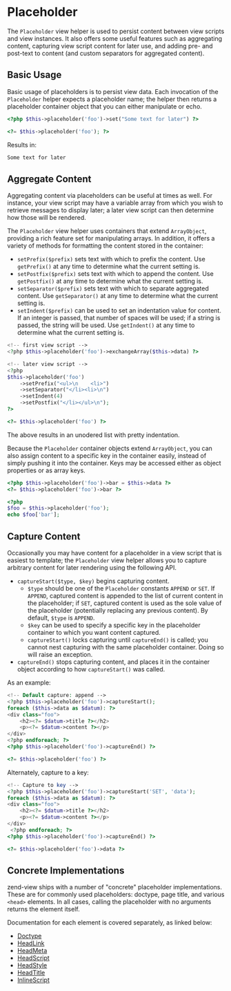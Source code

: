 # Placeholder

The `Placeholder` view helper is used to persist content between view scripts
and view instances. It also offers some useful features such as aggregating
content, capturing view script content for later use, and adding pre- and
post-text to content (and custom separators for aggregated content).

## Basic Usage

Basic usage of placeholders is to persist view data. Each invocation of the
`Placeholder` helper expects a placeholder name; the helper then returns a
placeholder container object that you can either manipulate or echo.

```php
<?php $this->placeholder('foo')->set("Some text for later") ?>

<?= $this->placeholder('foo'); ?>
```

Results in:

```html
Some text for later
```

## Aggregate Content

Aggregating content via placeholders can be useful at times as well. For
instance, your view script may have a variable array from which you wish to
retrieve messages to display later; a later view script can then determine how
those will be rendered.

The `Placeholder` view helper uses containers that extend `ArrayObject`,
providing a rich feature set for manipulating arrays. In addition, it offers a
variety of methods for formatting the content stored in the container:

- `setPrefix($prefix)` sets text with which to prefix the content. Use
  `getPrefix()` at any time to determine what the current setting is.
- `setPostfix($prefix)` sets text with which to append the content. Use
  `getPostfix()` at any time to determine what the current setting is.
- `setSeparator($prefix)` sets text with which to separate aggregated content.
  Use `getSeparator()` at any time to determine what the current setting is.
- `setIndent($prefix)` can be used to set an indentation value for content. If
  an integer is passed, that number of spaces will be used; if a string is
  passed, the string will be used. Use `getIndent()` at any time to determine
  what the current setting is.

```php
<!-- first view script -->
<?php $this->placeholder('foo')->exchangeArray($this->data) ?>
```

```php
<!-- later view script -->
<?php
$this->placeholder('foo')
    ->setPrefix("<ul>\n    <li>")
    ->setSeparator("</li><li>\n")
    ->setIndent(4)
    ->setPostfix("</li></ul>\n");
?>

<?= $this->placeholder('foo') ?>
```

The above results in an unodered list with pretty indentation.

Because the `Placeholder` container objects extend `ArrayObject`, you can also
assign content to a specific key in the container easily, instead of simply
pushing it into the container. Keys may be accessed either as object properties
or as array keys.

```php
<?php $this->placeholder('foo')->bar = $this->data ?>
<?= $this->placeholder('foo')->bar ?>

<?php
$foo = $this->placeholder('foo');
echo $foo['bar'];
```

## Capture Content

Occasionally you may have content for a placeholder in a view script that is
easiest to template; the `Placeholder` view helper allows you to capture
arbitrary content for later rendering using the following API.

- `captureStart($type, $key)` begins capturing content.
  - `$type` should be one of the `Placeholder` constants `APPEND` or `SET`. If
    `APPEND`, captured content is appended to the list of current content in the
    placeholder; if `SET`, captured content is used as the sole value of the
    placeholder (potentially replacing any previous content). By default,
    `$type` is `APPEND`.
  - `$key` can be used to specify a specific key in the placeholder container to
    which you want content captured.
  - `captureStart()` locks capturing until `captureEnd()` is called; you cannot
    nest capturing with the same placeholder container. Doing so will raise an
    exception.
- `captureEnd()` stops capturing content, and places it in the container object
  according to how `captureStart()` was called.

As an example:

```php
<!-- Default capture: append -->
<?php $this->placeholder('foo')->captureStart();
foreach ($this->data as $datum): ?>
<div class="foo">
    <h2><?= $datum->title ?></h2>
    <p><?= $datum->content ?></p>
</div>
<?php endforeach; ?>
<?php $this->placeholder('foo')->captureEnd() ?>

<?= $this->placeholder('foo') ?>
```

Alternately, capture to a key:

```php
<!-- Capture to key -->
<?php $this->placeholder('foo')->captureStart('SET', 'data');
foreach ($this->data as $datum): ?>
<div class="foo">
    <h2><?= $datum->title ?></h2>
    <p><?= $datum->content ?></p>
</div>
 <?php endforeach; ?>
<?php $this->placeholder('foo')->captureEnd() ?>

<?= $this->placeholder('foo')->data ?>
```

## Concrete Implementations

zend-view ships with a number of "concrete" placeholder implementations. These
are for commonly used placeholders: doctype, page title, and various `<head>`
elements. In all cases, calling the placeholder with no arguments returns the
element itself.

Documentation for each element is covered separately, as linked below:

- [Doctype](doctype.md)
- [HeadLink](head-link.md)
- [HeadMeta](head-meta.md)
- [HeadScript](head-script.md)
- [HeadStyle](head-style.md)
- [HeadTitle](head-title.md)
- [InlineScript](inline-script.md)
